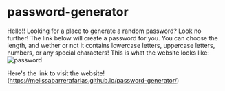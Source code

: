 # password-generator

Hello!! Looking for a place to generate a random password? Look no further! The link below will create a password for you.
You can choose the length, and wether or not it contains lowercase letters, uppercase letters, numbers, or any special characters!
This is what the website looks like:
![password](https://user-images.githubusercontent.com/70250490/95002113-68aeaf80-0585-11eb-8816-5cca70edf9cf.png)

Here's the link to visit the website! 
(https://melissabarrerafarias.github.io/password-generator/)